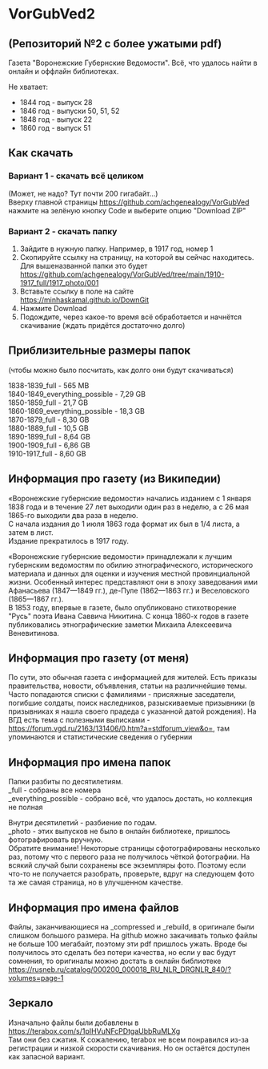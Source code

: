 # VorGubVed2
(Репозиторий №2 с более ужатыми pdf)
---
Газета "Воронежские Губернские Ведомости".
Всё, что удалось найти в онлайн и оффлайн библиотеках.

Не хватает:
- 1844 год - выпуск 28
- 1846 год - выпуски 50, 51, 52
- 1848 год - выпуск 22
- 1860 год - выпуск 51 

## Как скачать

### Вариант 1 - скачать всё целиком  
(Может, не надо? Тут почти 200 гигабайт...)  
Вверху главной страницы https://github.com/achgenealogy/VorGubVed нажмите на зелёную кнопку Code и выберите опцию "Download ZIP"

### Вариант 2 - скачать папку
1) Зайдите в нужную папку. Например, в 1917 год, номер 1
2) Скопируйте ссылку на страницу, на которой вы сейчас находитесь. Для вышеназванной папки это будет https://github.com/achgenealogy/VorGubVed/tree/main/1910-1917_full/1917_photo/001
3) Вставьте ссылку в поле на сайте https://minhaskamal.github.io/DownGit
4) Нажмите Download
5) Подождите, через какое-то время всё обработается и начнётся скачивание (ждать придётся достаточно долго)

## Приблизительные размеры папок
(чтобы можно было посчитать, как долго они будут скачиваться)

1838-1839_full - 565 MB  
1840-1849_everything_possible - 7,29 GB  
1850-1859_full - 21,7 GB  
1860-1869_everything_possible - 18,3 GB  
1870-1879_full - 8,30 GB  
1880-1889_full - 10,5 GB  
1890-1899_full - 8,64 GB  
1900-1909_full - 6,86 GB  
1910-1917_full - 8,60 GB

## Информация про газету (из Википедии)
«Воронежские губернские ведомости» начались изданием с 1 января 1838 года и в течение 27 лет выходили один раз в неделю, а с 26 мая 1865-го выходили два раза в неделю.  
С начала издания до 1 июля 1863 года формат их был в 1/4 листа, а затем в лист.  
Издание прекратилось в 1917 году.

«Воронежские губернские ведомости» принадлежали к лучшим губернским ведомостям по обилию этнографического, исторического материала и данных для оценки и изучения местной провинциальной жизни. Особенный интерес представляют они в эпоху заведования ими Афанасьева (1847—1849 гг.), де-Пуле (1862—1863 гг.) и Веселовского (1865—1867 гг.).  
В 1853 году, впервые в газете, было опубликовано стихотворение "Русь" поэта Ивана Саввича Никитина. С конца 1860-х годов в газете публиковались этнографические заметки Михаила Алексеевича Веневитинова.

## Информация про газету (от меня)
По сути, это обычная газета с информацией для жителей. Есть приказы правительства, новости, объявления, статьи на различнейшие темы. Часто попадаются списки с фамилиями - присяжные заседатели, погибшие солдаты, поиск наследников, разыскиваемые призывники (в призывниках я нашла своего прадеда с указанной датой рождения).
На ВГД есть тема с полезными выписками - https://forum.vgd.ru/2163/131406/0.htm?a=stdforum_view&o=, там упоминаются и статистические сведения о губернии

## Информация про имена папок
Папки разбиты по десятилетиям.  
_full - собраны все номера  
_everything_possible - собрано всё, что удалось достать, но коллекция не полная  

Внутри десятилетий - разбиение по годам.  
_photo - этих выпусков не было в онлайн библиотеке, пришлось фотографировать вручную.  
Обратите внимание! Некоторые страницы сфотографированы несколько раз, потому что с первого раза не получилось чёткой фотографии. На всякий случай были сохранены все экземпляры фото. Поэтому если что-то не получается разобрать, проверьте, вдруг на следующем фото та же самая страница, но в улучшенном качестве.

## Информация про имена файлов
Файлы, заканчивающиеся на _compressed и _rebuild, в оригинале были слишком большого размера. На github можно закачивать только файлы не больше 100 мегабайт, поэтому эти pdf пришлось ужать. Вроде бы получилось это сделать без потери качества, но если у вас будут сомнения, то оригиналы можно достать в онлайн библиотеке https://rusneb.ru/catalog/000200_000018_RU_NLR_DRGNLR_840/?volumes=page-1

## Зеркало
Изначально файлы были добавлены в https://terabox.com/s/1pIHVuNFcPDtgaUbbRuMLXg  
Там они без сжатия. К сожалению, terabox не всем понравился из-за регистрации и низкой скорости скачивания. Но он остаётся доступен как запасной вариант.
